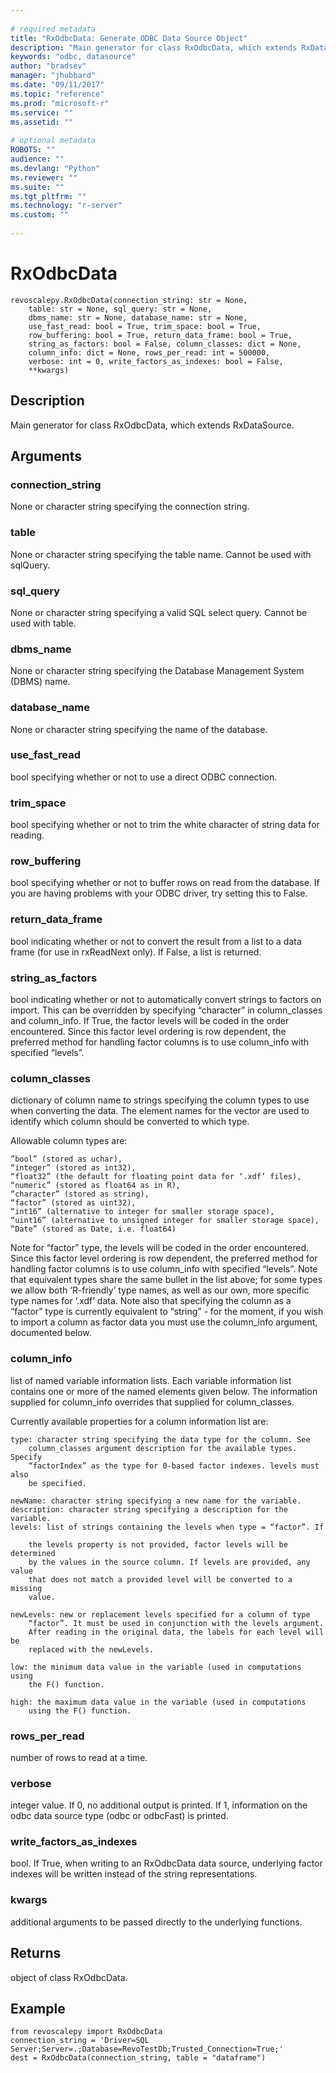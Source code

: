 ```yaml
--- 
 
# required metadata 
title: "RxOdbcData: Generate ODBC Data Source Object" 
description: "Main generator for class RxOdbcData, which extends RxDataSource." 
keywords: "odbc, datasource" 
author: "bradsev" 
manager: "jhubbard" 
ms.date: "09/11/2017" 
ms.topic: "reference" 
ms.prod: "microsoft-r" 
ms.service: "" 
ms.assetid: "" 
 
# optional metadata 
ROBOTS: "" 
audience: "" 
ms.devlang: "Python" 
ms.reviewer: "" 
ms.suite: "" 
ms.tgt_pltfrm: "" 
ms.technology: "r-server" 
ms.custom: "" 
 
---
```


# RxOdbcData


 



```
revoscalepy.RxOdbcData(connection_string: str = None,
    table: str = None, sql_query: str = None,
    dbms_name: str = None, database_name: str = None,
    use_fast_read: bool = True, trim_space: bool = True,
    row_buffering: bool = True, return_data_frame: bool = True,
    string_as_factors: bool = False, column_classes: dict = None,
    column_info: dict = None, rows_per_read: int = 500000,
    verbose: int = 0, write_factors_as_indexes: bool = False,
    **kwargs)
```





## Description

Main generator for class RxOdbcData, which extends RxDataSource.


## Arguments


### connection_string

None or character string specifying the
connection string.


### table

None or character string specifying the table name. Cannot be
used with sqlQuery.


### sql_query

None or character string specifying a valid SQL select
query. Cannot be used with table.


### dbms_name

None or character string specifying the Database
Management System (DBMS) name.


### database_name

None or character string specifying the name of the
database.


### use_fast_read

bool specifying whether or not to use a direct
ODBC connection.


### trim_space

bool specifying whether or not to trim the white
character of string data for reading.


### row_buffering

bool specifying whether or not to buffer rows on
read from the database. If you are having problems with your ODBC driver,
try setting this to False.


### return_data_frame

bool indicating whether or not to convert the
result from a list to a data frame (for use in rxReadNext only). If False,
a list is returned.


### string_as_factors

bool indicating whether or not to
automatically convert strings to factors on import. This can be overridden
by specifying “character” in column_classes and column_info. If True, the
factor levels will be coded in the order encountered. Since this factor
level ordering is row dependent, the preferred method for handling factor
columns is to use column_info with specified “levels”.


### column_classes

dictionary of column name to strings specifying the
column types to use when converting the data. The element names for the
vector are used to identify which column should be converted to which type.

Allowable column types are:

    ”bool” (stored as uchar),
    “integer” (stored as int32),
    “float32” (the default for floating point data for ‘.xdf’ files),
    “numeric” (stored as float64 as in R),
    “character” (stored as string),
    “factor” (stored as uint32),
    “int16” (alternative to integer for smaller storage space),
    “uint16” (alternative to unsigned integer for smaller storage space),
    “Date” (stored as Date, i.e. float64)

Note for “factor” type, the levels will be coded in the order
encountered. Since this factor level ordering is row dependent, the
preferred method for handling factor columns is to use column_info with
specified “levels”.
Note that equivalent types share the same bullet in the list above; for
some types we allow both ‘R-friendly’ type names, as well as our own,
more specific type names for ‘.xdf’ data.
Note also that specifying the column as a “factor” type is currently
equivalent to “string” - for the moment, if you wish to import a column
as factor data you must use the column_info argument, documented below.


### column_info

list of named variable information lists. Each variable
information list contains one or more of the named elements given below.
The information supplied for column_info overrides that supplied for
column_classes.

Currently available properties for a column information list are:

    type: character string specifying the data type for the column. See
        column_classes argument description for the available types. Specify
        “factorIndex” as the type for 0-based factor indexes. levels must also
        be specified.

    newName: character string specifying a new name for the variable.
    description: character string specifying a description for the variable.
    levels: list of strings containing the levels when type = “factor”. If

        the levels property is not provided, factor levels will be determined
        by the values in the source column. If levels are provided, any value
        that does not match a provided level will be converted to a missing
        value.

    newLevels: new or replacement levels specified for a column of type
        “factor”. It must be used in conjunction with the levels argument.
        After reading in the original data, the labels for each level will be
        replaced with the newLevels.

    low: the minimum data value in the variable (used in computations using
        the F() function.

    high: the maximum data value in the variable (used in computations
        using the F() function.


### rows_per_read

number of rows to read at a time.


### verbose

integer value. If 0, no additional output is printed. If 1,
information on the odbc data source type (odbc or odbcFast) is printed.


### write_factors_as_indexes

bool. If True, when writing to an
RxOdbcData data source, underlying factor indexes will be written instead
of the string representations.


### kwargs

additional arguments to be passed directly to the underlying
functions.


## Returns

object of class RxOdbcData.


## Example



```
from revoscalepy import RxOdbcData
connection_string = 'Driver=SQL Server;Server=.;Database=RevoTestDb;Trusted_Connection=True;'
dest = RxOdbcData(connection_string, table = "dataframe")
```

